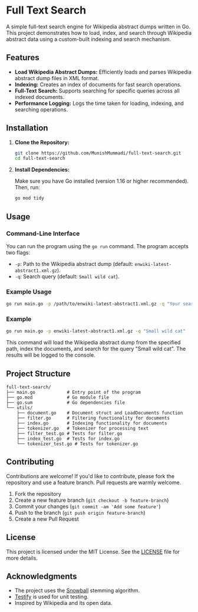 # Full Text Search

A simple full-text search engine for Wikipedia abstract dumps written in Go. This project demonstrates how to load, index, and search through Wikipedia abstract data using a custom-built indexing and search mechanism.

## Features

- **Load Wikipedia Abstract Dumps:** Efficiently loads and parses Wikipedia abstract dump files in XML format.
- **Indexing:** Creates an index of documents for fast search operations.
- **Full-Text Search:** Supports searching for specific queries across all indexed documents.
- **Performance Logging:** Logs the time taken for loading, indexing, and searching operations.

## Installation

1. **Clone the Repository:**

   ```bash
   git clone https://github.com/MunishMummadi/full-text-search.git
   cd full-text-search
   ```

2. **Install Dependencies:**

   Make sure you have Go installed (version 1.16 or higher recommended). Then, run:

   ```bash
   go mod tidy
   ```

## Usage

### Command-Line Interface

You can run the program using the `go run` command. The program accepts two flags:

- `-p`: Path to the Wikipedia abstract dump (default: `enwiki-latest-abstract1.xml.gz`).
- `-q`: Search query (default: `Small wild cat`).

### Example Usage

```bash
go run main.go -p /path/to/enwiki-latest-abstract1.xml.gz -q "Your search query"
```

### Example

```bash
go run main.go -p enwiki-latest-abstract1.xml.gz -q "Small wild cat"
```

This command will load the Wikipedia abstract dump from the specified path, index the documents, and search for the query "Small wild cat". The results will be logged to the console.

## Project Structure

```plaintext
full-text-search/
├── main.go            # Entry point of the program
├── go.mod             # Go module file
├── go.sum             # Go dependencies file
└── utils/
    ├── document.go    # Document struct and LoadDocuments function
    ├── filter.go      # Filtering functionality for documents
    ├── index.go       # Indexing functionality for documents
    ├── tokenizer.go   # Tokenizer for processing text
    ├── filter_test.go # Tests for filter.go
    ├── index_test.go  # Tests for index.go
    └── tokenizer_test.go # Tests for tokenizer.go
```

## Contributing

Contributions are welcome! If you'd like to contribute, please fork the repository and use a feature branch. Pull requests are warmly welcome.

1. Fork the repository
2. Create a new feature branch (`git checkout -b feature-branch`)
3. Commit your changes (`git commit -am 'Add some feature'`)
4. Push to the branch (`git push origin feature-branch`)
5. Create a new Pull Request

## License

This project is licensed under the MIT License. See the [LICENSE](LICENSE) file for more details.

## Acknowledgments

- The project uses the [Snowball](https://github.com/kljensen/snowball) stemming algorithm.
- [Testify](https://github.com/stretchr/testify) is used for unit testing.
- Inspired by Wikipedia and its open data.
